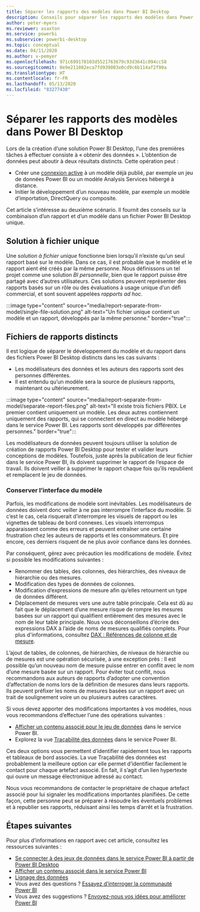 ```yaml
---
title: Séparer les rapports des modèles dans Power BI Desktop
description: Conseils pour séparer les rapports des modèles dans Power BI Desktop.
author: peter-myers
ms.reviewer: asaxton
ms.service: powerbi
ms.subservice: powerbi-desktop
ms.topic: conceptual
ms.date: 04/11/2020
ms.author: v-pemyer
ms.openlocfilehash: 971c699170103d5521763679c93d3641c094cc58
ms.sourcegitcommit: 0e9e211082eca7fd939803e0cd9c6b114af2f90a
ms.translationtype: HT
ms.contentlocale: fr-FR
ms.lasthandoff: 05/13/2020
ms.locfileid: "83277430"
---
```

# <a name="separate-reports-from-models-in-power-bi-desktop"></a>Séparer les rapports des modèles dans Power BI Desktop

Lors de la création d’une solution Power BI Desktop, l’une des premières tâches à effectuer consiste à « obtenir des données ». L’obtention de données peut aboutir à deux résultats distincts. Cette opération peut :

- Créer une [connexion active](../connect-data/desktop-report-lifecycle-datasets.md) à un modèle déjà publié, par exemple un jeu de données Power BI ou un modèle Analysis Services hébergé à distance.
- Initier le développement d’un nouveau modèle, par exemple un modèle d’importation, DirectQuery ou composite.

Cet article s’intéresse au deuxième scénario. Il fournit des conseils sur la combinaison d’un rapport et d’un modèle dans un fichier Power BI Desktop unique.

## <a name="single-file-solution"></a>Solution à fichier unique

Une _solution à fichier unique_ fonctionne bien lorsqu’il n’existe qu’un seul rapport basé sur le modèle. Dans ce cas, il est probable que le modèle et le rapport aient été créés par la même personne. Nous définissons un tel projet comme une solution _BI personnelle_, bien que le rapport puisse être partagé avec d’autres utilisateurs. Ces solutions peuvent représenter des rapports basés sur un rôle ou des évaluations à usage unique d’un défi commercial, et sont souvent appelées _rapports ad hoc_.

:::image type="content" source="media/report-separate-from-model/single-file-solution.png" alt-text="Un fichier unique contient un modèle et un rapport, développés par la même personne." border="true":::

## <a name="separate-report-files"></a>Fichiers de rapports distincts

Il est logique de séparer le développement du modèle et du rapport dans des fichiers Power BI Desktop distincts dans les cas suivants :

- Les modélisateurs des données et les auteurs des rapports sont des personnes différentes.
- Il est entendu qu’un modèle sera la source de plusieurs rapports, maintenant ou ultérieurement.

:::image type="content" source="media/report-separate-from-model/separate-report-files.png" alt-text="Il existe trois fichiers PBIX. Le premier contient uniquement un modèle. Les deux autres contiennent uniquement des rapports, qui se connectent en direct au modèle hébergé dans le service Power BI. Les rapports sont développés par différentes personnes." border="true":::

Les modélisateurs de données peuvent toujours utiliser la solution de création de rapports Power BI Desktop pour tester et valider leurs conceptions de modèles. Toutefois, juste après la publication de leur fichier dans le service Power BI, ils doivent supprimer le rapport de l’espace de travail. Ils doivent veiller à supprimer le rapport chaque fois qu’ils republient et remplacent le jeu de données.

### <a name="preserve-the-model-interface"></a>Conserver l’interface du modèle

Parfois, les modifications de modèle sont inévitables. Les modélisateurs de données doivent donc veiller à ne pas interrompre l’interface du modèle. Si c’est le cas, cela risquerait d’interrompre les visuels de rapport ou les vignettes de tableau de bord connexes. Les visuels interrompus apparaissent comme des erreurs et peuvent entraîner une certaine frustration chez les auteurs de rapports et les consommateurs. Et pire encore, ces derniers risquent de ne plus avoir confiance dans les données.

Par conséquent, gérez avec précaution les modifications de modèle. Évitez si possible les modifications suivantes :

- Renommer des tables, des colonnes, des hiérarchies, des niveaux de hiérarchie ou des mesures.
- Modification des types de données de colonnes.
- Modification d’expressions de mesure afin qu’elles retournent un type de données différent.
- Déplacement de mesures vers une autre table principale. Cela est dû au fait que le déplacement d’une mesure risque de rompre les mesures basées sur un rapport qui qualifient entièrement des mesures avec le nom de leur table principale. Nous vous déconseillons d’écrire des expressions DAX à l’aide de noms de mesures qualifiés complets. Pour plus d'informations, consultez [DAX : Références de colonne et de mesure](dax-column-measure-references.md).

L’ajout de tables, de colonnes, de hiérarchies, de niveaux de hiérarchie ou de mesures est une opération sécurisée, à une exception près : Il est possible qu’un nouveau nom de mesure puisse entrer en conflit avec le nom d’une mesure basée sur un rapport. Pour éviter tout conflit, nous recommandons aux auteurs de rapports d’adopter une convention d’affectation de noms lors de la définition de mesures dans leurs rapports. Ils peuvent préfixer les noms de mesures basées sur un rapport avec un trait de soulignement voire un ou plusieurs autres caractères.

Si vous devez apporter des modifications importantes à vos modèles, nous vous recommandons d’effectuer l’une des opérations suivantes :

- [Afficher un contenu associé pour le jeu de données](../consumer/end-user-related.md#view-related-content-for-a-dataset) dans le service Power BI.
- Explorez la vue [Traçabilité des données](../collaborate-share/service-data-lineage.md) dans le service Power BI.

Ces deux options vous permettent d’identifier rapidement tous les rapports et tableaux de bord associés. La vue Traçabilité des données est probablement la meilleure option car elle permet d’identifier facilement le contact pour chaque artefact associé. En fait, il s’agit d’un lien hypertexte qui ouvre un message électronique adressé au contact.

Nous vous recommandons de contacter le propriétaire de chaque artefact associé pour lui signaler les modifications importantes planifiées. De cette façon, cette personne peut se préparer à résoudre les éventuels problèmes et à republier ses rapports, réduisant ainsi les temps d’arrêt et la frustration.

## <a name="next-steps"></a>Étapes suivantes

Pour plus d’informations en rapport avec cet article, consultez les ressources suivantes :

- [Se connecter à des jeux de données dans le service Power BI à partir de Power BI Desktop](../connect-data/desktop-report-lifecycle-datasets.md)
- [Afficher un contenu associé dans le service Power BI](../consumer/end-user-related.md)
- [Lignage des données](../collaborate-share/service-data-lineage.md)
- Vous avez des questions ? [Essayez d’interroger la communauté Power BI](https://community.powerbi.com/)
- Vous avez des suggestions ? [Envoyez-nous vos idées pour améliorer Power BI](https://ideas.powerbi.com/)
